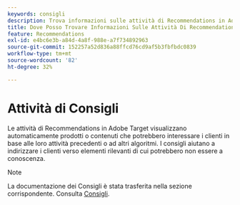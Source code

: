 ```yaml
---
keywords: consigli
description: Trova informazioni sulle attività di Recommendations in Adobe [!DNL Target] che consentono di visualizzare automaticamente prodotti o contenuti di potenziale interesse per i clienti in base alle loro precedenti attività.
title: Dove Posso Trovare Informazioni Sulle Attività Di Recommendations?
feature: Recommendations
exl-id: e4bc6e3b-a84d-4a8f-988e-a7f734892963
source-git-commit: 152257a52d836a88ffcd76cd9af5b3fbfbdc0839
workflow-type: tm+mt
source-wordcount: '82'
ht-degree: 32%

---
```


# Attività di Consigli

Le attività di Recommendations in Adobe Target visualizzano automaticamente prodotti o contenuti che potrebbero interessare i clienti in base alle loro attività precedenti o ad altri algoritmi. I consigli aiutano a indirizzare i clienti verso elementi rilevanti di cui potrebbero non essere a conoscenza.

>[!NOTE]
>
>La documentazione dei Consigli è stata trasferita nella sezione corrispondente. Consulta [Consigli](/help/main/c-recommendations/recommendations.md#concept_7556C8A4543942F2A77B13A29339C0C0).
